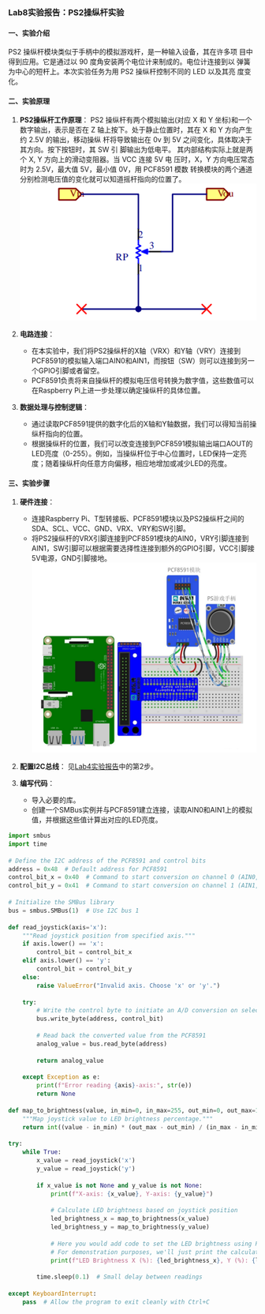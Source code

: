 ### Lab8实验报告：PS2操纵杆实验

#### 一、实验介绍
PS2 操纵杆模块类似于手柄中的模拟游戏杆，是一种输入设备，其在许多项
目中得到应用。它是通过以 90 度角安装两个电位计来制成的。电位计连接到以
弹簧为中心的短杆上。本次实验任务为用 PS2 操纵杆控制不同的 LED 以及其亮
度变化。


#### 二、实验原理
1. **PS2操纵杆工作原理**：
   PS2 操纵杆有两个模拟输出(对应 X 和 Y 坐标)和一个数字输出，表示是否在
Z 轴上按下。处于静止位置时，其在 X 和 Y 方向产生约 2.5V 的输出，移动操纵
杆将导致输出在 0v 到 5V 之间变化，具体取决于其方向。按下按钮时，其 SW 引
脚输出为低电平。
其内部结构实际上就是两个 X, Y 方向上的滑动变阻器。当 VCC 连接 5V 电
压时，X，Y 方向电压常态时为 2.5V，最大值 5V，最小值 0V，用 PCF8591 模数
转换模块的两个通道分别检测电压值的变化就可以知道摇杆指向的位置了。
![alt text](image-13.png)

2. **电路连接**：
   - 在本实验中，我们将PS2操纵杆的X轴（VRX）和Y轴（VRY）连接到PCF8591的模拟输入端口AIN0和AIN1，而按钮（SW）则可以连接到另一个GPIO引脚或者留空。
   - PCF8591负责将来自操纵杆的模拟电压信号转换为数字值，这些数值可以在Raspberry Pi上进一步处理以确定操纵杆的具体位置。

3. **数据处理与控制逻辑**：
   - 通过读取PCF8591提供的数字化后的X轴和Y轴数据，我们可以得知当前操纵杆指向的位置。
   - 根据操纵杆的位置，我们可以改变连接到PCF8591模拟输出端口AOUT的LED亮度（0-255）。例如，当操纵杆位于中心位置时，LED保持一定亮度；随着操纵杆向任意方向偏移，相应地增加或减少LED的亮度。

#### 三、实验步骤
1. **硬件连接**：
   - 连接Raspberry Pi、T型转接板、PCF8591模块以及PS2操纵杆之间的SDA、SCL、VCC、GND、VRX、VRY和SW引脚。
   - 将PS2操纵杆的VRX引脚连接到PCF8591模块的AIN0，VRY引脚连接到AIN1，SW引脚可以根据需要选择性连接到额外的GPIO引脚，VCC引脚接5V电源，GND引脚接地。![alt text](image-14.png)

2. **配置I2C总线**：
见[Lab4实验报告](lab4.md)中的第2步。

1. **编写代码**：
   - 导入必要的库。
   - 创建一个SMBus实例并与PCF8591建立连接，读取AIN0和AIN1上的模拟值，并根据这些值计算出对应的LED亮度。

```python
import smbus
import time

# Define the I2C address of the PCF8591 and control bits
address = 0x48  # Default address for PCF8591
control_bit_x = 0x40  # Command to start conversion on channel 0 (AIN0, X-axis)
control_bit_y = 0x41  # Command to start conversion on channel 1 (AIN1, Y-axis)

# Initialize the SMBus library
bus = smbus.SMBus(1)  # Use I2C bus 1

def read_joystick(axis='x'):
    """Read joystick position from specified axis."""
    if axis.lower() == 'x':
        control_bit = control_bit_x
    elif axis.lower() == 'y':
        control_bit = control_bit_y
    else:
        raise ValueError("Invalid axis. Choose 'x' or 'y'.")
    
    try:
        # Write the control byte to initiate an A/D conversion on selected channel
        bus.write_byte(address, control_bit)
        
        # Read back the converted value from the PCF8591
        analog_value = bus.read_byte(address)
        
        return analog_value
    
    except Exception as e:
        print(f"Error reading {axis}-axis:", str(e))
        return None

def map_to_brightness(value, in_min=0, in_max=255, out_min=0, out_max=100):
    """Map joystick value to LED brightness percentage."""
    return int((value - in_min) * (out_max - out_min) / (in_max - in_min) + out_min)

try:
    while True:
        x_value = read_joystick('x')
        y_value = read_joystick('y')
        
        if x_value is not None and y_value is not None:
            print(f"X-axis: {x_value}, Y-axis: {y_value}")
            
            # Calculate LED brightness based on joystick position
            led_brightness_x = map_to_brightness(x_value)
            led_brightness_y = map_to_brightness(y_value)
            
            # Here you would add code to set the LED brightness using PWM or similar method.
            # For demonstration purposes, we'll just print the calculated brightness.
            print(f"LED Brightness X (%): {led_brightness_x}, Y (%): {led_brightness_y}")
        
        time.sleep(0.1)  # Small delay between readings

except KeyboardInterrupt:
    pass  # Allow the program to exit cleanly with Ctrl+C
```